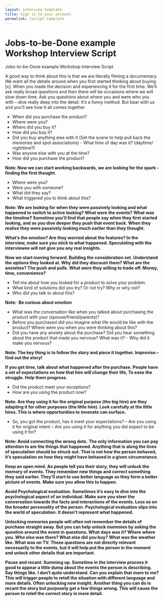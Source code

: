 ```yaml
---
layout: interview-template
title: Sign in to your account.
permalink: /script-template
---
```


# Jobs-to-be-Done example Workshop Interview Script 

Jobs-to-be-Done example Workshop Interview Script 

A good way to think about this is that we are literally filming a documentary. We want all the details around when you first started thinking about buying [x]. When you made the decision and experiencing it for the first time. We’ll ask really broad questions and then there will be occasions where we will slow down time. Ask you questions about where you and were who you with – dive really deep into the detail. It’s a funny method. But bear with us and you’ll see how it all comes together

- When did you purchase the product?
- Where were you? 
- Where did you buy it?
- How did you buy it?
- Did you buy anything else with it (Set the scene to help pull back the memories and spot associations)
- What time of day was it? (daytime/ nighttime?)
- Was anyone else with you at the time?
- How did you purchase the product?

**Note: Now we can start working backwards, we are looking for the spark - finding the first thought.**

- Where were you?
- Were you with someone? 
- What did they say?
- What triggered you to think about this?

**Note: We are looking for when they were passively looking and what happened to switch to active looking? What were the events? What was the timeline? Sometime you’ll find that people say when they first started looking, and as you dive deeper they push that event back. When they realise they were passively looking much earlier than they thought.**

**What’s the emotion? Are they worried about the features? In the interview, make sure you stick to what happened. Speculating with the interviewee will not give you any real insights.**

**Now we start moving forward. Building the consideration set. Understand the options they looked at. Why did they discount them? What are the anxieties? The push and pulls. What were they willing to trade off. Money, time, convenience?**

- Tell me about how you looked for a product to solve your problem.
- What kind of solutions did you try? Or not try? Why or why not?
- Who did you talk to about this?

**Note:  Be curious about emotion**

- What was the conversation like when you talked about purchasing the product with your (spouse/friend/parents)?
- Before you purchased did you imagine what life would be like with the product? Where were you when you were thinking about this?
- Did you have any anxiety about the purchase? Did you hear something about the product that made you nervous? What was it? - Why did it make you nervous?

**Note: The key thing is to follow the story and piece it together. Improvise – find out the story!**

**If you get time, talk about what happened after the purchase. People have a set of expectations on how that hire will change their life, To ease the struggle. Help them progress.** 

- Did the product meet your exceptions? 
- How are you using the product now? 

**Note: Are they using it for the original purpose (the big hire) are they adapting it for other purposes (the little hire). Look carefully at the little hires. This is where opportunities to innovate can surface.**

- So, you got the product, has it meet your expectations?
– Are you using it for original intent
– Are you using it for anything you did expect to be using it for?

**Note: Avoid connecting the wrong dots. The only information you can pay attention to are the things that happened. Anything that is along the lines of speculation should be struck out. That is not how the person behaved, it’s speculation on how they might have behaved in a given circumstance.**

**Keep an open mind. As people tell you their story, they will unlock the memory of events. They remember new things and correct something they said earlier. They’ll start to use better language as they form a better picture of events. Make sure you allow this to happen.**

**Avoid Psychological evaluation. Sometimes it’s easy to dive into the psychological aspect of an individual. Make sure you steer the conversation towards the facts and interactions of the events. Less so on the broader personality of the person. Psychological evaluation slips into the world of speculation. It doesn’t represent what happened.**

**Unlocking memories people will often not remember the details of purchase straight away. But you can help unlock mommies by asking the question around the event in questions. What days was it? Where where you. Who else was there? What else did you buy? What was the weather like. What was on TV. These questions are not directly relevant necessarily to the events, but it will help put the person in the moment and unlock other details that are important.**

**Pause and recant. Summing up. Sometime in the interview process it good to appear a little dump about the events the person is describing. Say things like. I don’t quite understand. Can you explain that more to me? This will trigger people to retell the situation with different language and more details. Often unlocking new insight. Another thing you can do is recant the story but purposely get a few things wrong. This will cause the person to retell the correct story in more detail.**



